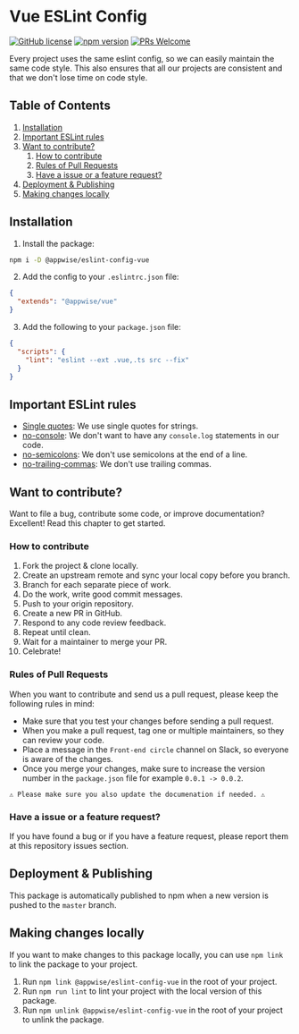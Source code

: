 # Vue ESLint Config

[![GitHub license](https://img.shields.io/badge/license-MIT-blue.svg)]() [![npm version](https://img.shields.io/npm/v/@appwise/eslint-config-vue.svg?style=flat)](https://www.npmjs.com/package/@appwise/eslint-config-vue) [![PRs Welcome](https://img.shields.io/badge/PRs-welcome-brightgreen.svg)](https://reactjs.org/docs/how-to-contribute.html#your-first-pull-request)


Every project uses the same eslint config, so we can easily maintain the same code style.
This also ensures that all our projects are consistent and that we don't lose time on code style.

## Table of Contents

1. [Installation](#installation)
2. [Important ESLint rules](#important-eslint-rules)
3. [Want to contribute?](#want-to-contribute)
    1. [How to contribute](#how-to-contribute)
    2. [Rules of Pull Requests](#rules-of-pull-requests)
    3. [Have a issue or a feature request?](#have-a-issue-or-a-feature-request)
4. [Deployment & Publishing](#deployment--publishing)
5. [Making changes locally](#making-changes-locally)

## Installation

1. Install the package:
```bash
npm i -D @appwise/eslint-config-vue
```

2. Add the config to your `.eslintrc.json` file:
```json
{
  "extends": "@appwise/vue"
}
```

3. Add the following to your `package.json` file:
```json
{
  "scripts": {
    "lint": "eslint --ext .vue,.ts src --fix"
  }
}
```

## Important ESLint rules

- [Single quotes](https://eslint.org/docs/rules/quotes): We use single quotes for strings.
- [no-console](https://eslint.org/docs/rules/no-console): We don't want to have any `console.log` statements in our code.
- [no-semicolons](https://eslint.org/docs/rules/semi): We don't use semicolons at the end of a line.
- [no-trailing-commas](https://eslint.org/docs/rules/no-comma-dangle): We don't use trailing commas.


## Want to contribute?

Want to file a bug, contribute some code, or improve documentation? Excellent! Read this chapter to get started.

### How to contribute

1. Fork the project & clone locally.
2. Create an upstream remote and sync your local copy before you branch.
3. Branch for each separate piece of work.
4. Do the work, write good commit messages.
5. Push to your origin repository.
6. Create a new PR in GitHub.
7. Respond to any code review feedback.
8. Repeat until clean.
9. Wait for a maintainer to merge your PR.
10. Celebrate!

### Rules of Pull Requests

When you want to contribute and send us a pull request, please keep the following rules in mind:

- Make sure that you test your changes before sending a pull request.
- When you make a pull request, tag one or multiple maintainers, so they can review your code.
- Place a message in the `Front-end circle` channel on Slack, so everyone is aware of the changes.
- Once you merge your changes, make sure to increase the version number in the `package.json` file for example `0.0.1 -> 0.0.2`.

`⚠️ Please make sure you also update the documenation if needed. ⚠️`

### Have a issue or a feature request?

If you have found a bug or if you have a feature request, please report them at this repository issues section.

## Deployment & Publishing

This package is automatically published to npm when a new version is pushed to the `master` branch.

## Making changes locally

If you want to make changes to this package locally, you can use `npm link` to link the package to your project.

1. Run `npm link @appwise/eslint-config-vue` in the root of your project.
2. Run `npm run lint` to lint your project with the local version of this package.
3. Run `npm unlink @appwise/eslint-config-vue` in the root of your project to unlink the package.
